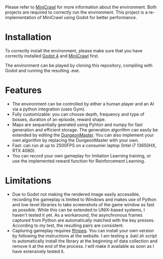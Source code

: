 Please refer to [MiniCrawl](https://github.com/fmalato/MiniCrawl) for more information about the environment. Both projects are required to correctly run the environment. This project is a re-implementation of MiniCrawl using Godot for better performance.

# Installation
To correctly install the environment, please make sure that you have correctly installed [Godot 4](https://godotengine.org/) and [MiniCrawl](https://github.com/fmalato/MiniCrawl) first.

The environment can be played by cloning this repository, compiling with Godot and running the resulting .exe.

# Features
- The environment can be controlled by either a human player and an AI via a python integration (uses Gym).
- Fully customizable: you can choose depth, frequency and type of bosses, duration of an episode, reward shape.
- Maps are sequentially geerated using Pyhton and numpy for fast generation and efficient storage. The generation algorithm can easily be extended by editing the [DungeonMaster]((https://github.com/fmalato/MiniCrawl/blob/main/minicrawl/dungeon_master.py)). You can also implement your own algorithm by replacing the DungeonMaster with your own.
- Fast: can run at up to 2500FPS on a consumer laptop (Intel i7 13650HX, RTX 4080).
- You can record your own gameplay for Imitation Learning training, or use the implemented reward function for Reinforcement Learning.

# Limitations
- Due to Godot not making the rendered image easily accessible, recording the gameplay is limited to Windows and makes use of Python and low-level libraries to take screenshots of the game window as fast as possible. While this can be extended to UNIX-based systems, I haven't tested it yet. As a workaround, the asynchronous frames captured from Python are automatically matched with the key presses. According to my test, the resulting pairs are consistent.
- Capturing gameplay requires [ffmpeg](https://www.ffmpeg.org/). You can install your own version by following the instructions at the website. I am testing a .bat/.sh script to automatically install the library at the beginning of data collection and remove it at the end of the process. I will make it available as soon as I have extensively tested it.
